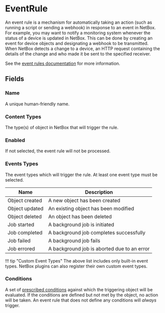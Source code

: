 # EventRule

An event rule is a mechanism for automatically taking an action (such as running a script or sending a webhook) in response to an event in NetBox. For example, you may want to notify a monitoring system whenever the status of a device is updated in NetBox. This can be done by creating an event for device objects and designating a webhook to be transmitted. When NetBox detects a change to a device, an HTTP request containing the details of the change and who made it be sent to the specified receiver.

See the [event rules documentation](../../features/event-rules.md)  for more information.

## Fields

### Name

A unique human-friendly name.

### Content Types

The type(s) of object in NetBox that will trigger the rule.

### Enabled

If not selected, the event rule will not be processed.

### Events Types

The event types which will trigger the rule. At least one event type must be selected.

| Name           | Description                                 |
|----------------|---------------------------------------------|
| Object created | A new object has been created               |
| Object updated | An existing object has been modified        |
| Object deleted | An object has been deleted                  |
| Job started    | A background job is initiated               |
| Job completed  | A background job completes successfully     |
| Job failed     | A background job fails                      |
| Job errored    | A background job is aborted due to an error |

!!! tip "Custom Event Types"
    The above list includes only built-in event types. NetBox plugins can also register their own custom event types.

### Conditions

A set of [prescribed conditions](../../reference/conditions.md) against which the triggering object will be evaluated. If the conditions are defined but not met by the object, no action will be taken. An event rule that does not define any conditions will _always_ trigger.
